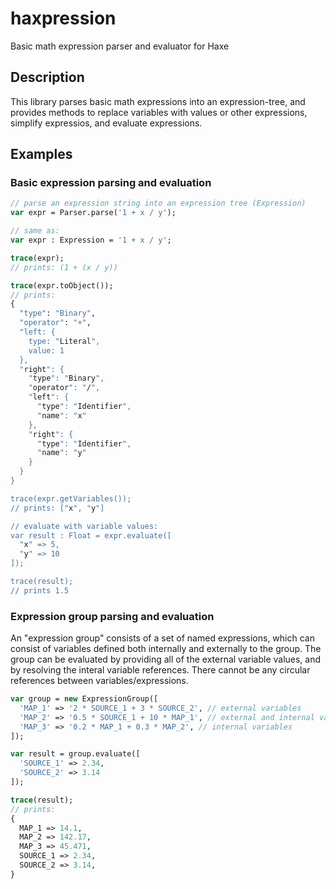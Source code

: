 # haxpression

Basic math expression parser and evaluator for Haxe

## Description

This library parses basic math expressions into an expression-tree, and
provides methods to replace variables with values or other expressions,
simplify expressios, and evaluate expressions.

## Examples

### Basic expression parsing and evaluation

```haxe
// parse an expression string into an expression tree (Expression)
var expr = Parser.parse('1 + x / y');

// same as:
var expr : Expression = '1 + x / y';

trace(expr);
// prints: (1 + (x / y))

trace(expr.toObject());
// prints:
{
  "type": "Binary",
  "operator": "+",
  "left: {
    type: "Literal",
    value: 1
  },
  "right": {
    "type": "Binary",
    "operator": "/",
    "left": {
      "type": "Identifier",
      "name": "x"
    },
    "right": {
      "type": "Identifier",
      "name": "y"
    }
  }
}

trace(expr.getVariables());
// prints: ["x", "y"]

// evaluate with variable values:
var result : Float = expr.evaluate([
  "x" => 5,
  "y" => 10
]);

trace(result);
// prints 1.5
```

### Expression group parsing and evaluation

An "expression group" consists of a set of named expressions, which can
consist of variables defined both internally and externally to the
group.  The group can be evaluated by providing all of the external variable
values, and by resolving the interal variable references.  There cannot
be any circular references between variables/expressions.

```haxe
var group = new ExpressionGroup([
  'MAP_1' => '2 * SOURCE_1 + 3 * SOURCE_2', // external variables
  'MAP_2' => '0.5 * SOURCE_1 + 10 * MAP_1', // external and internal variables
  'MAP_3' => '0.2 * MAP_1 + 0.3 * MAP_2', // internal variables
]);

var result = group.evaluate([
  'SOURCE_1' => 2.34,
  'SOURCE_2' => 3.14
]);

trace(result);
// prints:
{
  MAP_1 => 14.1,
  MAP_2 => 142.17,
  MAP_3 => 45.471,
  SOURCE_1 => 2.34,
  SOURCE_2 => 3.14,
}
```
